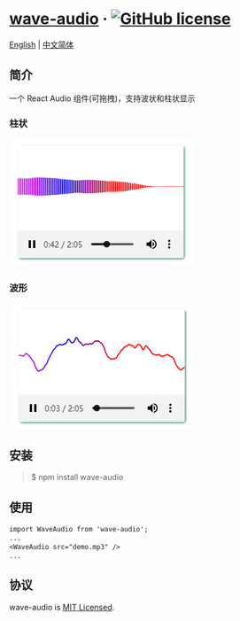 # [wave-audio](https://github.com/gitHber/wave-audio) &middot; [![GitHub license](https://img.shields.io/badge/license-MIT-blue.svg)](./LICENSE)
[English](./README.md) | [中文简体](./README-zh.md)

## 简介

一个 React Audio 组件(可拖拽)，支持波状和柱状显示

### 柱状

![image](./image/bar.png)

### 波形

![image](./image/wave.png)

## 安装

> \$ npm install wave-audio

## 使用

```
import WaveAudio from 'wave-audio';
...
<WaveAudio src="demo.mp3" />
...
```

## 协议
wave-audio is [MIT Licensed](./LICENSE).
